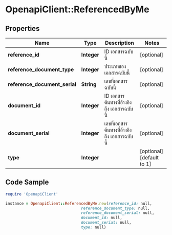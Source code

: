 # OpenapiClient::ReferencedByMe

## Properties

Name | Type | Description | Notes
------------ | ------------- | ------------- | -------------
**reference_id** | **Integer** | ID เอกสารฉบับนี้ | [optional] 
**reference_document_type** | **Integer** | ประเภทของเอกสารฉบับนี้ | [optional] 
**reference_document_serial** | **String** | เลขที่เอกสารฉบับนี้ | [optional] 
**document_id** | **Integer** | ID เอกสารต้นทางที่อ้างอิง ถึง เอกสารฉบับนี้ | [optional] 
**document_serial** | **Integer** | เลขที่เอกสารต้นทางที่อ้างอิง ถึง เอกสารฉบับนี้ | [optional] 
**type** | **Integer** |  | [optional] [default to 1]

## Code Sample

```ruby
require 'OpenapiClient'

instance = OpenapiClient::ReferencedByMe.new(reference_id: null,
                                 reference_document_type: null,
                                 reference_document_serial: null,
                                 document_id: null,
                                 document_serial: null,
                                 type: null)
```


